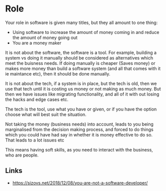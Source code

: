 # Role

Your role in software is given many titles, but they all amount to one thing:

- Using software to increase the amount of money coming in and reduce the amount of money going out
- You are a money maker

It is not about the software, the software is a tool. For example, building a system vs doing it manually should be considered as alternatives which meet the buisness needs. If doing manually is cheaper (Saves money) or makes more money than build a software system (and all that comes with it ie maintance etc), then it should be done manually.

It is not about the tech, if a system is in place, but the tech is old, then we use that tech until it is costing us money or not making as much money. But then we have issues like migrating functionality, and all of it with out losing the hacks and edge cases etc.

The tech is the tool, use what you have or given, or if you have the option choose what will best suit the situation.

Not taking the money (business needs) into account, leads to you being marginalised from the decision making process, and forced to do things which you could have had say in whether it is money effective to do so. That leads to a lot issues etc

This means having soft skills, as you need to interact with the business, who are people.

## Links

- https://sizovs.net/2018/12/08/you-are-not-a-software-developer/
